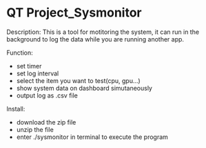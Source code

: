 # QT Project_Sysmonitor

Description:
This is a tool for motitoring the system,
it can run in the background to log the data while you are running another app.


Function:
  - set timer
  - set log interval
  - select the item you want to test(cpu, gpu...)
  - show system data on dashboard simutaneously
  - output log as .csv file


Install:
  - download the zip file
  - unzip the file
  - enter ./sysmonitor in terminal to execute the program
